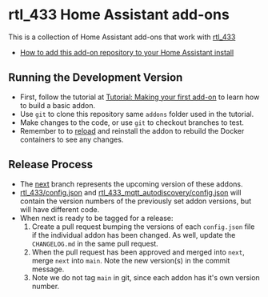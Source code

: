 # rtl_433 Home Assistant add-ons

This is a collection of Home Assistant add-ons that work with [rtl_433](https://github.com/merbanan/rtl_433)

* [How to add this add-on repository to your Home Assistant install](https://home-assistant.io/hassio/installing_third_party_addons/)

## Running the Development Version

- First, follow the tutorial at [Tutorial: Making your first add-on](https://developers.home-assistant.io/docs/add-ons/tutorial/) to learn how to build a basic addon.
- Use `git` to clone this repository same `addons` folder used in the tutorial.
- Make changes to the code, or use `git` to checkout branches to test.
- Remember to to [reload](https://developers.home-assistant.io/docs/add-ons/tutorial/#i-dont-see-my-add-on) and reinstall the addon to rebuild the Docker containers to see any changes.

## Release Process

* The [next](https://github.com/pbkhrv/rtl_433-hass-addons/tree/next) branch represents the upcoming version of these addons.
* [rtl_433/config.json](rtl_433/config.json) and [rtl_433_mqtt_autodiscovery/config.json](rtl_433_mqtt_autodiscovery/config.json) will contain the version numbers of the previously set addon versions, but will have different code.
* When next is ready to be tagged for a release:
  1. Create a pull request bumping the versions of each `config.json` file if the individual addon has been changed. As well, update the `CHANGELOG.md` in the same pull request.
  2. When the pull request has been approved and merged into `next`, merge `next` into `main`. Note the new version(s) in the commit message.
  3. Note we do not tag `main` in git, since each addon has it's own version number.
